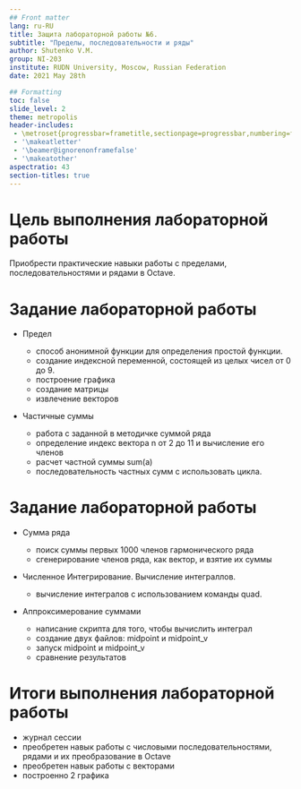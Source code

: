 ```yaml
---
## Front matter
lang: ru-RU
title: Защита лабораторной работы №6.
subtitle: "Пределы, последовательности и ряды"
author: Shutenko V.M.
group: NI-203
institute: RUDN University, Moscow, Russian Federation
date: 2021 May 28th

## Formatting
toc: false
slide_level: 2
theme: metropolis
header-includes: 
 - \metroset{progressbar=frametitle,sectionpage=progressbar,numbering=fraction}
 - '\makeatletter'
 - '\beamer@ignorenonframefalse'
 - '\makeatother'
aspectratio: 43
section-titles: true
---
```


# Цель выполнения лабораторной работы


Приобрести практические навыки работы с пределами, последовательностями и рядами в Octave.

# Задание лабораторной работы

- Предел
	- cпособ анонимной функции для определения простой функции.
	- создание индексной переменной, состоящей из целых чисел от 0 до 9. 
	- построение графика
	- создание матрицы
	- извлечение векторов 
 
- Частичные суммы 
	- работа с заданной в методичке суммой ряда
	- определение индекс вектора n от 2 до 11 и вычисление его членов
	- расчет частной суммы  sum(a)
	- последовательность частных сумм с использовать цикла. 

# Задание лабораторной работы

- Сумма ряда
	- поиск суммы первых 1000 членов гармонического ряда
	- сгенерирование членов ряда, как вектор, и взятие их суммы 

- Численное Интегрирование. Вычисление интеграллов.
	- вычисление интегралов с использованием команды quad.

- Аппроксимерование суммами
	- написание скрипта для того, чтобы вычислить интеграл
	- создание двух файлов: midpoint и midpoint_v  
	- запуск midpoint и midpoint_v
	- сравнение результатов


# Итоги выполнения лабораторной работы
- журнал сессии
- преобретен навык работы с числовыми последовательностями, рядами и их преобразование в Octave
- преобретен навык работы с векторами
- построенно 2 графика 
